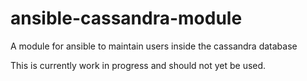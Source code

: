 # ansible-cassandra-module
A module for ansible to maintain users inside the cassandra database

This is currently work in progress and should not yet be used.
